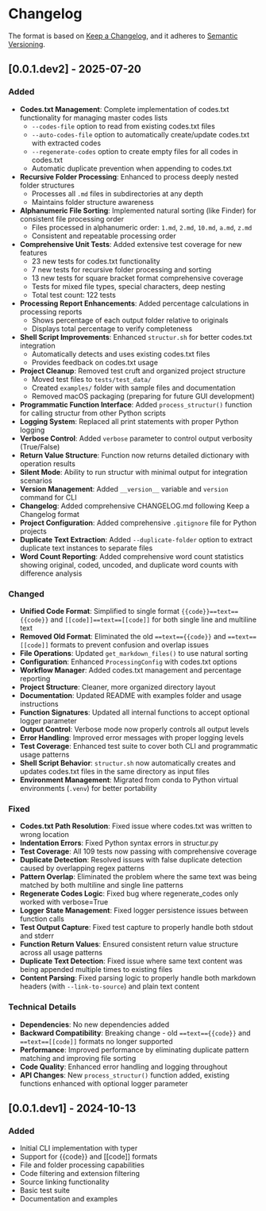 # Changelog

The format is based on [Keep a Changelog](https://keepachangelog.com/en/1.0.0/), and it adheres to [Semantic Versioning](https://semver.org/spec/v2.0.0.html).

## [0.0.1.dev2] - 2025-07-20

### Added
- **Codes.txt Management**: Complete implementation of codes.txt functionality for managing master codes lists
  - `--codes-file` option to read from existing codes.txt files
  - `--auto-codes-file` option to automatically create/update codes.txt with extracted codes
  - `--regenerate-codes` option to create empty files for all codes in codes.txt
  - Automatic duplicate prevention when appending to codes.txt
- **Recursive Folder Processing**: Enhanced to process deeply nested folder structures
  - Processes all `.md` files in subdirectories at any depth
  - Maintains folder structure awareness
- **Alphanumeric File Sorting**: Implemented natural sorting (like Finder) for consistent file processing order
  - Files processed in alphanumeric order: `1.md`, `2.md`, `10.md`, `a.md`, `z.md`
  - Consistent and repeatable processing order
- **Comprehensive Unit Tests**: Added extensive test coverage for new features
  - 23 new tests for codes.txt functionality
  - 7 new tests for recursive folder processing and sorting
  - 13 new tests for square bracket format comprehensive coverage
  - Tests for mixed file types, special characters, deep nesting
  - Total test count: 122 tests
- **Processing Report Enhancements**: Added percentage calculations in processing reports
  - Shows percentage of each output folder relative to originals
  - Displays total percentage to verify completeness
- **Shell Script Improvements**: Enhanced `structur.sh` for better codes.txt integration
  - Automatically detects and uses existing codes.txt files
  - Provides feedback on codes.txt usage
- **Project Cleanup**: Removed test cruft and organized project structure
  - Moved test files to `tests/test_data/`
  - Created `examples/` folder with sample files and documentation
  - Removed macOS packaging (preparing for future GUI development)
- **Programmatic Function Interface**: Added `process_structur()` function for calling structur from other Python scripts
- **Logging System**: Replaced all print statements with proper Python logging
- **Verbose Control**: Added `verbose` parameter to control output verbosity (True/False)
- **Return Value Structure**: Function now returns detailed dictionary with operation results
- **Silent Mode**: Ability to run structur with minimal output for integration scenarios
- **Version Management**: Added `__version__` variable and `version` command for CLI
- **Changelog**: Added comprehensive CHANGELOG.md following Keep a Changelog format
- **Project Configuration**: Added comprehensive `.gitignore` file for Python projects
- **Duplicate Text Extraction**: Added `--duplicate-folder` option to extract duplicate text instances to separate files
- **Word Count Reporting**: Added comprehensive word count statistics showing original, coded, uncoded, and duplicate word counts with difference analysis

### Changed
- **Unified Code Format**: Simplified to single format `{{code}}==text=={{code}}` and `[[code]]==text==[[code]]` for both single line and multiline text
- **Removed Old Format**: Eliminated the old `==text=={{code}}` and `==text==[[code]]` formats to prevent confusion and overlap issues
- **File Operations**: Updated `get_markdown_files()` to use natural sorting
- **Configuration**: Enhanced `ProcessingConfig` with codes.txt options
- **Workflow Manager**: Added codes.txt management and percentage reporting
- **Project Structure**: Cleaner, more organized directory layout
- **Documentation**: Updated README with examples folder and usage instructions
- **Function Signatures**: Updated all internal functions to accept optional logger parameter
- **Output Control**: Verbose mode now properly controls all output levels
- **Error Handling**: Improved error messages with proper logging levels
- **Test Coverage**: Enhanced test suite to cover both CLI and programmatic usage patterns
- **Shell Script Behavior**: `structur.sh` now automatically creates and updates codes.txt files in the same directory as input files
- **Environment Management**: Migrated from conda to Python virtual environments (`.venv`) for better portability

### Fixed
- **Codes.txt Path Resolution**: Fixed issue where codes.txt was written to wrong location
- **Indentation Errors**: Fixed Python syntax errors in structur.py
- **Test Coverage**: All 109 tests now passing with comprehensive coverage
- **Duplicate Detection**: Resolved issues with false duplicate detection caused by overlapping regex patterns
- **Pattern Overlap**: Eliminated the problem where the same text was being matched by both multiline and single line patterns
- **Regenerate Codes Logic**: Fixed bug where regenerate_codes only worked with verbose=True
- **Logger State Management**: Fixed logger persistence issues between function calls
- **Test Output Capture**: Fixed test capture to properly handle both stdout and stderr
- **Function Return Values**: Ensured consistent return value structure across all usage patterns
- **Duplicate Text Detection**: Fixed issue where same text content was being appended multiple times to existing files
- **Content Parsing**: Fixed parsing logic to properly handle both markdown headers (with `--link-to-source`) and plain text content

### Technical Details
- **Dependencies**: No new dependencies added
- **Backward Compatibility**: Breaking change - old `==text=={{code}}` and `==text==[[code]]` formats no longer supported
- **Performance**: Improved performance by eliminating duplicate pattern matching and improving file sorting
- **Code Quality**: Enhanced error handling and logging throughout
- **API Changes**: New `process_structur()` function added, existing functions enhanced with optional logger parameter

## [0.0.1.dev1] - 2024-10-13

### Added
- Initial CLI implementation with typer
- Support for {{code}} and [[code]] formats
- File and folder processing capabilities
- Code filtering and extension filtering
- Source linking functionality
- Basic test suite
- Documentation and examples